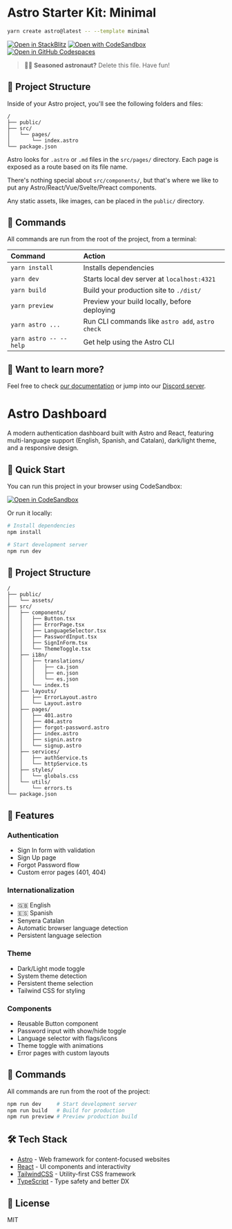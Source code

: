 # Astro Starter Kit: Minimal

```sh
yarn create astro@latest -- --template minimal
```

[![Open in StackBlitz](https://developer.stackblitz.com/img/open_in_stackblitz.svg)](https://stackblitz.com/github/withastro/astro/tree/latest/examples/minimal)
[![Open with CodeSandbox](https://assets.codesandbox.io/github/button-edit-lime.svg)](https://codesandbox.io/p/sandbox/github/withastro/astro/tree/latest/examples/minimal)
[![Open in GitHub Codespaces](https://github.com/codespaces/badge.svg)](https://codespaces.new/withastro/astro?devcontainer_path=.devcontainer/minimal/devcontainer.json)

> 🧑‍🚀 **Seasoned astronaut?** Delete this file. Have fun!

## 🚀 Project Structure

Inside of your Astro project, you'll see the following folders and files:

```text
/
├── public/
├── src/
│   └── pages/
│       └── index.astro
└── package.json
```

Astro looks for `.astro` or `.md` files in the `src/pages/` directory. Each page is exposed as a route based on its file name.

There's nothing special about `src/components/`, but that's where we like to put any Astro/React/Vue/Svelte/Preact components.

Any static assets, like images, can be placed in the `public/` directory.

## 🧞 Commands

All commands are run from the root of the project, from a terminal:

| Command                   | Action                                           |
| :------------------------ | :----------------------------------------------- |
| `yarn install`             | Installs dependencies                            |
| `yarn dev`             | Starts local dev server at `localhost:4321`      |
| `yarn build`           | Build your production site to `./dist/`          |
| `yarn preview`         | Preview your build locally, before deploying     |
| `yarn astro ...`       | Run CLI commands like `astro add`, `astro check` |
| `yarn astro -- --help` | Get help using the Astro CLI                     |

## 👀 Want to learn more?

Feel free to check [our documentation](https://docs.astro.build) or jump into our [Discord server](https://astro.build/chat).

# Astro Dashboard

A modern authentication dashboard built with Astro and React, featuring multi-language support (English, Spanish, and Catalan), dark/light theme, and a responsive design.

## 🚀 Quick Start

You can run this project in your browser using CodeSandbox:

[![Open in CodeSandbox](https://codesandbox.io/static/img/play-codesandbox.svg)](https://codesandbox.io/p/github/alvnavraii/astroDashBoard)

Or run it locally:

```bash
# Install dependencies
npm install

# Start development server
npm run dev
```

## 📁 Project Structure

```text
/
├── public/
│   └── assets/
├── src/
│   ├── components/
│   │   ├── Button.tsx
│   │   ├── ErrorPage.tsx
│   │   ├── LanguageSelector.tsx
│   │   ├── PasswordInput.tsx
│   │   ├── SignInForm.tsx
│   │   └── ThemeToggle.tsx
│   ├── i18n/
│   │   ├── translations/
│   │   │   ├── ca.json
│   │   │   ├── en.json
│   │   │   └── es.json
│   │   └── index.ts
│   ├── layouts/
│   │   ├── ErrorLayout.astro
│   │   └── Layout.astro
│   ├── pages/
│   │   ├── 401.astro
│   │   ├── 404.astro
│   │   ├── forgot-password.astro
│   │   ├── index.astro
│   │   ├── signin.astro
│   │   └── signup.astro
│   ├── services/
│   │   ├── authService.ts
│   │   └── httpService.ts
│   ├── styles/
│   │   └── globals.css
│   └── utils/
│       └── errors.ts
└── package.json
```

## 🌟 Features

### Authentication
- Sign In form with validation
- Sign Up page
- Forgot Password flow
- Custom error pages (401, 404)

### Internationalization
- 🇬🇧 English
- 🇪🇸 Spanish
- Senyera Catalan
- Automatic browser language detection
- Persistent language selection

### Theme
- Dark/Light mode toggle
- System theme detection
- Persistent theme selection
- Tailwind CSS for styling

### Components
- Reusable Button component
- Password input with show/hide toggle
- Language selector with flags/icons
- Theme toggle with animations
- Error pages with custom layouts

## 🧞 Commands

All commands are run from the root of the project:

```bash
npm run dev     # Start development server
npm run build   # Build for production
npm run preview # Preview production build
```

## 🛠️ Tech Stack

- [Astro](https://astro.build) - Web framework for content-focused websites
- [React](https://reactjs.org) - UI components and interactivity
- [TailwindCSS](https://tailwindcss.com) - Utility-first CSS framework
- [TypeScript](https://www.typescriptlang.org/) - Type safety and better DX

## 📝 License

MIT
